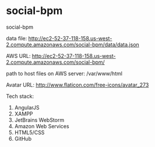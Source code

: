 # social-bpm
social-bpm

data file: http://ec2-52-37-118-158.us-west-2.compute.amazonaws.com/social-bpm/data/data.json

AWS URL: http://ec2-52-37-118-158.us-west-2.compute.amazonaws.com/social-bpm/

path to host files on AWS server: /var/www/html

Avatar URL: http://www.flaticon.com/free-icons/avatar_273

Tech stack:
  1. AngularJS
  2. XAMPP
  3. JetBrains WebStorm
  4. Amazon Web Services
  5. HTML5/CSS
  6. GitHub

